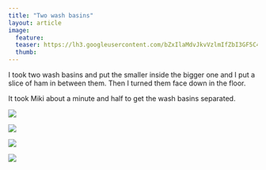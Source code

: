 ```yaml
---
title: "Two wash basins"
layout: article
image:
  feature:
  teaser: https://lh3.googleusercontent.com/bZxIlaMdvJkvVzlmIfZbI3GF5C4lyxBA7MU_l567k8s=w245
  thumb:
---
```


I took two wash basins and put the smaller inside the bigger one and I put a slice of ham in between them. Then I turned them face down in the floor.

It took Miki about a minute and half to get the wash basins separated.

[![](https://lh3.googleusercontent.com/84vERjRGqZQ9SH1nwJbJ3gWH3JqHY48C1K7mPqTOTa4=w800)](https://lh3.googleusercontent.com/84vERjRGqZQ9SH1nwJbJ3gWH3JqHY48C1K7mPqTOTa4=s0)

[![](https://lh3.googleusercontent.com/LOQcIaxTGAOC0mGbuOJhlS8NpAz8yUbblEmEsZ7R4gA=w800)](https://lh3.googleusercontent.com/LOQcIaxTGAOC0mGbuOJhlS8NpAz8yUbblEmEsZ7R4gA=s0)

[![](https://lh3.googleusercontent.com/oimkTRcJTKMsNPulb3ZkYuj4Dmm7TnBAekWQ8Af3ii0=w800)](https://lh3.googleusercontent.com/oimkTRcJTKMsNPulb3ZkYuj4Dmm7TnBAekWQ8Af3ii0=s0)

[![](https://lh3.googleusercontent.com/nZ-o_m-8pFZz6eeG0FXFPJbwxugkmBscjywIAOGvdtM=w800)](https://lh3.googleusercontent.com/nZ-o_m-8pFZz6eeG0FXFPJbwxugkmBscjywIAOGvdtM=s0)
